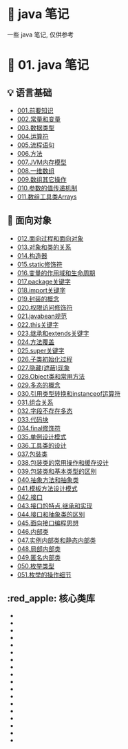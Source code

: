 # :pencil: java 笔记
一些 java 笔记, 仅供参考

# :tea: 01. java 笔记 
## :bulb: 语言基础
- <a href="01.java_notes\001.前要知识.md">001.前要知识</a>  
- <a href="01.java_notes\002.常量和变量.md">002.常量和变量</a>  
- <a href="01.java_notes\003.数据类型.md">003.数据类型</a>  
- <a href="01.java_notes\004.运算符.md">004.运算符</a>  
- <a href="01.java_notes\005.流程语句.md">005.流程语句</a>  
- <a href="01.java_notes\006.方法.md">006.方法</a>  
- <a href="01.java_notes\007.JVM内存模型.md">007.JVM内存模型</a>  
- <a href="01.java_notes\008.一维数组.md">008.一维数组</a>  
- <a href="01.java_notes\009.数组其它操作.md">009.数组其它操作</a>  
- <a href="01.java_notes\010.参数的值传递机制.md">010.参数的值传递机制</a>  
- <a href="01.java_notes\011.数组工具类Arrays.md">011.数组工具类Arrays</a>   

## :green_apple: 面向对象

- <a href="01.java_notes\012.面向过程和面向对象.md">012.面向过程和面向对象</a>  
- <a href="01.java_notes\013.对象和类的关系.md">013.对象和类的关系</a>  
- <a href="01.java_notes\014.构造器.md">014.构造器</a>  
- <a href="01.java_notes\015.static修饰符.md">015.static修饰符</a>  
- <a href="01.java_notes\016.变量的作用域和生命周期.md">016.变量的作用域和生命周期</a>  
- <a href="01.java_notes\017.package关键字.md">017.package关键字</a>  
- <a href="01.java_notes\018.import关键字.md">018.import关键字</a>  
- <a href="01.java_notes\019.封装的概念.md">019.封装的概念</a>  
- <a href="01.java_notes\020.权限访问修饰符.md">020.权限访问修饰符</a>  
- <a href="01.java_notes\021.javabean规范.md">021.javabean规范</a>  
- <a href="01.java_notes\022.this关键字.md">022.this关键字</a>  
- <a href="01.java_notes\023.继承和extends关键字.md">023.继承和extends关键字</a>  
- <a href="01.java_notes\024.方法覆盖.md">024.方法覆盖</a>  
- <a href="01.java_notes\025.super关键字.md">025.super关键字</a>  
- <a href="01.java_notes\026.子类初始化过程.md">026.子类初始化过程</a>  
- <a href="01.java_notes\027.隐藏(遮蔽)现象.md">027.隐藏(遮蔽)现象</a>  
- <a href="01.java_notes\028.Object类和常用方法.md">028.Object类和常用方法</a>  
- <a href="01.java_notes\029.多态的概念.md">029.多态的概念</a>  
- <a href="01.java_notes\030.引用类型转换和instanceof运算符.md">030.引用类型转换和instanceof运算符</a>  
- <a href="01.java_notes\031.组合关系.md">031.组合关系</a>  
- <a href="01.java_notes\032.字段不存在多态.md">032.字段不存在多态</a>  
- <a href="01.java_notes\033.代码块.md">033.代码块</a>  
- <a href="01.java_notes\034.final修饰符.md">034.final修饰符</a>  
- <a href="01.java_notes\035.单例设计模式.md">035.单例设计模式</a>  
- <a href="01.java_notes\036.工具类的设计.md">036.工具类的设计</a>   
- <a href="01.java_notes\037.包装类.md">037.包装类</a>  
- <a href="01.java_notes\038.包装类的常用操作和缓存设计.md">038.包装类的常用操作和缓存设计</a>  
- <a href="01.java_notes\039.包装类和基本类型的区别.md">039.包装类和基本类型的区别</a>  
- <a href="01.java_notes\040.抽象方法和抽象类.md">040.抽象方法和抽象类</a>  
- <a href="01.java_notes\041.模板方法设计模式.md">041.模板方法设计模式</a>  
- <a href="01.java_notes\042.接口.md">042.接口</a>  
- <a href="01.java_notes\043.接口的特点,继承和实现.md">043.接口的特点,继承和实现</a>  
- <a href="01.java_notes\044.接口和抽象类的区别.md">044.接口和抽象类的区别</a>  
- <a href="01.java_notes\045.面向接口编程思想.md">045.面向接口编程思想</a>  
- <a href="01.java_notes\046.内部类.md">046.内部类</a>  
- <a href="01.java_notes\047.实例内部类和静态内部类.md">047.实例内部类和静态内部类</a>  
- <a href="01.java_notes\048.局部内部类.md">048.局部内部类</a>  
- <a href="01.java_notes\049.匿名内部类.md">049.匿名内部类</a>  
- <a href="01.java_notes\050.枚举类型.md">050.枚举类型</a>  
- <a href="01.java_notes\051.枚举的操作细节.md">051.枚举的操作细节</a>  

## :red_apple: 核心类库

- <a href=""></a>  
- <a href=""></a>  
- <a href=""></a>  
- <a href=""></a>  
- <a href=""></a>  
- <a href=""></a>  
- <a href=""></a>  
- <a href=""></a>  
- <a href=""></a>  
- <a href=""></a>  
- <a href=""></a>  
- <a href=""></a>  
- <a href=""></a>  
- <a href=""></a>  
- <a href=""></a>  
- <a href=""></a>  
- <a href=""></a>  
- <a href=""></a>  
